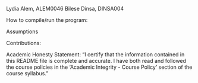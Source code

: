 Lydia Alem, ALEM0046
Bilese Dinsa, DINSA004

How to compile/run the program:


Assumptions


Contributions:


Academic Honesty Statement:
“I certify that the information contained in this README
file is complete and accurate. I have both read and followed the course policies
in the ‘Academic Integrity - Course Policy’ section of the course syllabus.”

